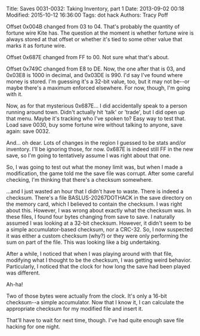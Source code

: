 Title: Saves 0031-0032: Taking Inventory, part 1
Date: 2013-09-02 00:18
Modified: 2015-10-12 16:36:00
Tags: dot hack
Authors: Tracy Poff

Offset 0x004B changed from 03 to 04. That's probably the quantity of fortune wire Kite has. The question at the moment is whether fortune wire is always stored at that offset or whether it's tied to some other value that marks it as fortune wire.

Offset 0x687E changed from FF to 00. Not sure what that's about.

Offset 0x749C changed from E8 to DE. Now, the one after that is 03, and 0x03E8 is 1000 in decimal, and 0x03DE is 990. I'd say I've found where money is stored. I'm guessing it's a 32-bit value, too, but it may not be--or maybe there's a maximum enforced elsewhere. For now, though, I'm going with it.

Now, as for that mysterious 0x687E... I did accidentally speak to a person running around town. Didn't actually hit 'talk' or 'trade', but I did open up that menu. Maybe it's tracking who I've spoken to? Easy way to test that. Load save 0030, buy some fortune wire without talking to anyone, save again: save 0032.

And... oh dear. Lots of changes in the region I guessed to be stats and/or inventory. I'll be ignoring those, for now. 0x687E is indeed still FF in the new save, so I'm going to tentatively assume I was right about that one.

So, I was going to test out what the money limit was, but when I made a modification, the game told me the save file was corrupt. After some careful checking, I'm thinking that there's a checksum somewhere.

...and I just wasted an hour that I didn't have to waste. There is indeed a checksum. There's a file BASLUS-20267DOTHACK in the save directory on the memory card, which I believed to contain the checksum. I was right about this. However, I was wrong about exactly what the checksum was. In these files, I found four bytes changing from save to save. I naturally assumed I was looking at a 32-bit checksum. However, it didn't seem to be a simple accumulator-based checksum, nor a CRC-32. So, I now suspected it was either a custom checksum (why?) or they were only performing the sum on part of the file. This was looking like a big undertaking.

After a while, I noticed that when I was playing around with that file, modifying what I thought to be the checksum, I was getting weird behavior. Particularly, I noticed that the clock for how long the save had been played was different.

Ah-ha!

Two of those bytes were actually from the clock. It's only a 16-bit checksum--a simple accumulator. Now that I know it, I can calculate the appropriate checksum for my modified file and insert it.

That'll have to wait for next time, though. I've had quite enough save file hacking for one night.
